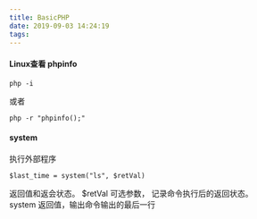 ```yaml
---
title: BasicPHP
date: 2019-09-03 14:24:19
tags:
---
```

#### Linux查看 phpinfo
```
php -i
```
或者
```
php -r "phpinfo();"
```
#### system
执行外部程序
```
$last_time = system("ls", $retVal)
```
返回值和返会状态。 
$retVal 可选参数， 记录命令执行后的返回状态。<br>
system 返回值，输出命令输出的最后一行